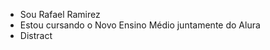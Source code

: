- Sou Rafael Ramirez
- Estou cursando o Novo Ensino Médio juntamente do Alura
- Distract


<!---
BuffusRegularis/BuffusRegularis is a ✨ special ✨ repository because its `README.md` (this file) appears on your GitHub profile.
You can click the Preview link to take a look at your changes.
--->
